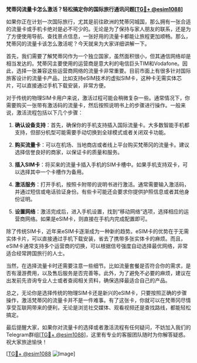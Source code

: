 **梵蒂冈流量卡怎么激活？轻松搞定你的国际旅行通讯问题[[TG💪+ @esim1088](https://t.me/s/esim1088)]**

如果你正在计划一次国际旅行，尤其是前往欧洲的梵蒂冈城国，那么拥有一张合适的流量卡或手机卡绝对是必不可少的。无论是为了保持与家人朋友的联系，还是为了方便使用导航、查找景点信息，一张好用的流量卡都能让旅程更加顺畅。那么，梵蒂冈的流量卡该怎么激活呢？今天就来为大家详细讲解一下。

首先，我们需要了解梵蒂冈作为一个独立国家，虽然面积很小，但其通信网络却是相当发达的。梵蒂冈主要使用的运营商是意大利的电信巨头TIM和Vodafone。因此，选择一张兼容这些运营商网络的流量卡非常重要。目前市面上有很多针对国际旅客设计的流量卡产品，比如支持eSIM技术的虚拟SIM卡，这种卡无需实体芯片，可以直接通过手机下载安装，非常方便。

对于传统的物理SIM卡用户来说，激活过程可能会稍微复杂一些。通常情况下，你需要购买一张带有激活码的流量卡，然后按照说明书上的步骤进行操作。一般来说，激活流程包括以下几个步骤：

1. **确认设备支持**：首先，确保你的手机支持插入国际流量卡。大多数智能手机都支持，但部分机型可能需要手动切换到全球模式或者关闭双卡功能。

2. **购买流量卡**：可以在机场、当地商店或者线上平台购买梵蒂冈的流量卡。建议选择信誉良好的商家，以保证卡的质量和服务。

3. **插入SIM卡**：将买来的流量卡插入手机的SIM卡槽中。如果手机支持双卡，可以选择其中一个卡槽作为备用。

4. **激活服务**：打开手机，按照卡附带的说明书进行激活。通常需要输入激活码，并通过短信或电话验证身份。有些卡可能还会要求你提供护照信息或者其他身份证明。

5. **设置网络**：激活完成后，进入手机设置，找到“移动网络”选项，选择相应的运营商网络。如果是eSIM卡，则直接在手机内完成配置即可。

除了传统SIM卡，近年来eSIM卡逐渐成为一种新的趋势。eSIM卡的优势在于无需实体卡片，可以直接通过手机下载安装，省去了携带多张实体卡的麻烦。而且，eSIM卡通常支持多个运营商的切换，可以根据信号强度自动选择最优网络，非常适合经常跨国旅行的人士。

当然，在选择流量卡时还需要注意一些细节。比如流量套餐是否符合你的需求，是否有漫游费用，以及售后服务是否完善等。此外，为了避免不必要的麻烦，建议在出发前先咨询专业人士或者查阅相关资料，确保选择最适合自己的产品。

总之，无论你是选择传统的物理SIM卡还是新兴的eSIM卡，只要按照正确的步骤操作，激活梵蒂冈的流量卡并不是一件难事。有了这张卡，你就可以在梵蒂冈尽情享受互联网带来的便利，无论是浏览社交媒体、观看视频还是查找路线，都能轻松搞定。

最后提醒大家，如果你对流量卡的选择或者激活流程有任何疑问，不妨加入我们的Telegram群组[[TG💪+ @esim1088](https://t.me/s/esim1088)]，这里有专业的客服团队随时为你解答疑惑。祝大家旅途愉快！

[[TG💪+ @esim1088](https://t.me/s/esim1088) ![Image](https://i.postimg.cc/4NQfJmqS/Snipaste-2025-05-13-00-14-12.png)]